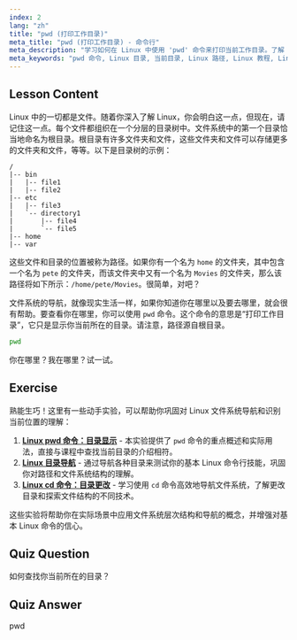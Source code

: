 ```yaml
---
index: 2
lang: "zh"
title: "pwd (打印工作目录)"
meta_title: "pwd (打印工作目录) - 命令行"
meta_description: "学习如何在 Linux 中使用 'pwd' 命令来打印当前工作目录。了解 Linux 文件系统路径和导航，适合初学者。"
meta_keywords: "pwd 命令, Linux 目录, 当前目录, Linux 路径, Linux 教程, Linux 初学者, Linux 指南"
---
```


## Lesson Content

Linux 中的一切都是文件。随着你深入了解 Linux，你会明白这一点，但现在，请记住这一点。每个文件都组织在一个分层的目录树中。文件系统中的第一个目录恰当地命名为根目录。根目录有许多文件夹和文件，这些文件夹和文件可以存储更多的文件夹和文件，等等。以下是目录树的示例：

```plaintext
/
|-- bin
|   |-- file1
|   |-- file2
|-- etc
|   |-- file3
|   `-- directory1
|       |-- file4
|       `-- file5
|-- home
|-- var
```

这些文件和目录的位置被称为路径。如果你有一个名为 `home` 的文件夹，其中包含一个名为 `pete` 的文件夹，而该文件夹中又有一个名为 `Movies` 的文件夹，那么该路径将如下所示：`/home/pete/Movies`。很简单，对吧？

文件系统的导航，就像现实生活一样，如果你知道你在哪里以及要去哪里，就会很有帮助。要查看你在哪里，你可以使用 `pwd` 命令。这个命令的意思是“打印工作目录”，它只是显示你当前所在的目录。请注意，路径源自根目录。

```bash
pwd
```

你在哪里？我在哪里？试一试。

## Exercise

熟能生巧！这里有一些动手实验，可以帮助你巩固对 Linux 文件系统导航和识别当前位置的理解：

1. **[Linux pwd 命令：目录显示](https://labex.io/zh/labs/linux-linux-pwd-command-directory-displaying-209734)** - 本实验提供了 `pwd` 命令的重点概述和实际用法，直接与课程中查找当前目录的介绍相符。
2. **[Linux 目录导航](https://labex.io/zh/labs/linux-directory-navigation-387844)** - 通过导航各种目录来测试你的基本 Linux 命令行技能，巩固你对路径和文件系统结构的理解。
3. **[Linux cd 命令：目录更改](https://labex.io/zh/labs/linux-linux-cd-command-directory-changing-209733)** - 学习使用 `cd` 命令高效地导航文件系统，了解更改目录和探索文件结构的不同技术。

这些实验将帮助你在实际场景中应用文件系统层次结构和导航的概念，并增强对基本 Linux 命令的信心。

## Quiz Question

如何查找你当前所在的目录？

## Quiz Answer

pwd